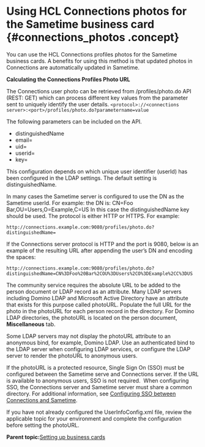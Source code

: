 # Using HCL Connections photos for the Sametime business card {#connections_photos .concept}

You can use the HCL Connections profiles photos for the Sametime business cards. A benefits for using this method is that updated photos in Connections are automatically updated in Sametime.

**Calculating the Connections Profiles Photo URL**

The Connections user photo can be retrieved from /profiles/photo.do API \(REST: GET\) which can process different key values from the parameter sent to uniquely identify the user details. `<protocol>://<connections server>:<port>/profiles/photo.do?parametername=value`

The following parameters can be included on the API.

-   distinguishedName
-   email=
-   uid=
-   userid=
-   key=

This configuration depends on which unique user identifier \(userId\) has been configured in the LDAP settings. The default setting is distinguishedName.

In many cases the Sametime server is configured to use the DN as the Sametime userId. For example: the DN is: CN=Foo Bar,OU=Users,O=Example,C=US In this case the distinguishedName key should be used. The protocol is either HTTP or HTTPS. For example:

```
http://connections.example.com:9080/profiles/photo.do?distinguishedName= 
```

If the Connections server protocol is HTTP and the port is 9080, below is an example of the resulting URL after appending the user’s DN and encoding the spaces:

```
http://connections.example.com:9080/profiles/photo.do?distinguishedName=CN%3DFoo%20Bar%2COU%3DUsers%2CO%3DExample%2CC%3DUS 
```

The community service requires the absolute URL to be added to the person document or LDAP record as an attribute. Many LDAP servers including Domino LDAP and Microsoft Active Directory have an attribute that exists for this purpose called photoURL. Populate the full URL for the photo in the photoURL for each person record in the directory. For Domino LDAP directories, the photoURL is located on the person document, **Miscellaneous** tab.

Some LDAP servers may not display the photoURL attribute to an anonymous bind, for example, Domino LDAP. Use an authenticated bind to the LDAP server when configuring LDAP services, or configure the LDAP server to render the photoURL to anonymous users.

If the photoURL is a protected resource, Single Sign On \(SSO\) must be configured between the Sametime serve and Connections server. If the URL is available to anonymous users, SSO is not required.  When configuring SSO, the Connections server and Sametime server must share a common directory. For additional information, see [Configuring SSO between Connections and Sametime](enabling_sso_ltpa.md).

If you have not already configured the UserInfoConfig.xml file, review the applicable topic for your environment and complete the configuration before setting the photoURL.

**Parent topic:**[Setting up business cards](admin_st_buscard.md)

